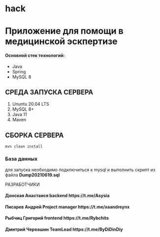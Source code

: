 # hack
<h1>Приложение для помощи в медицинской эскпертизе</h1>

<h4>Основной стек технологий:</h4>
<ul>
  <li>Java</li>
  <li>Spring</li>
  <li>MySQL 8</li>
</ul>

СРЕДА ЗАПУСКА СЕРВЕРА
------------
1) Ununtu 20.04 LTS
2) MySQL 8+
3) Java 11
4) Maven

СБОРКА СЕРВЕРА
------------
~~~
mvn clean install
~~~

### База данных
для запуска необходимо подключиться к mysql и выполнить скрипт из файла <b>Dump20210619.sql</b>

РАЗРАБОТЧИКИ

<h4>Донская Анастаися backend https://t.me/Asysia</h4>
<h4>Писарев Андрей Project manager https://t.me/xaandreynx</h4>
<h4>Рыбчиц Григорий frontend https://t.me/Rybchits</h4>
<h4>Дмитрий Череашин TeamLead https://t.me/ByDiDinDiy</h4>
